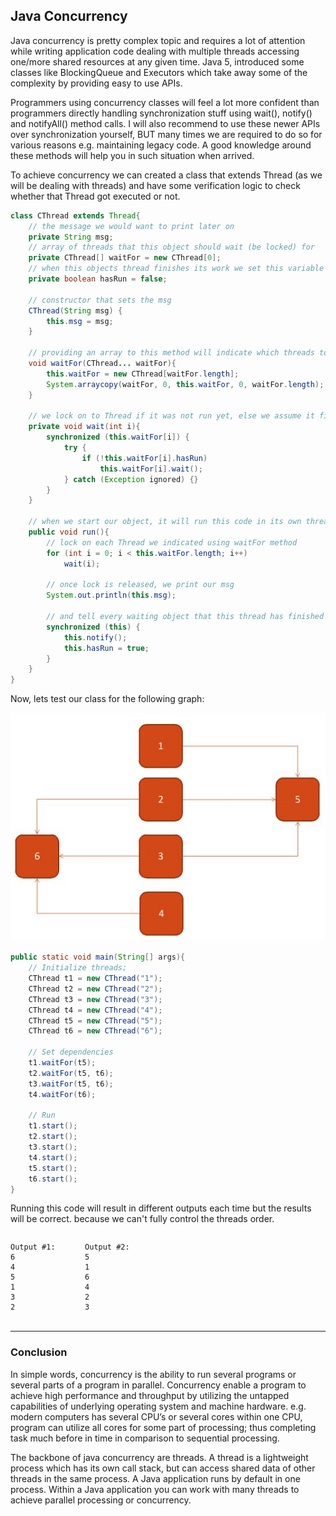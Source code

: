 ## Java Concurrency

Java concurrency is pretty complex topic and requires a lot of attention while writing application code dealing with multiple threads accessing one/more shared resources at any given time. Java 5, introduced some classes like BlockingQueue and Executors which take away some of the complexity by providing easy to use APIs.

Programmers using concurrency classes will feel a lot more confident than programmers directly handling synchronization stuff using wait(), notify() and notifyAll() method calls. I will also recommend to use these newer APIs over synchronization yourself, BUT many times we are required to do so for various reasons e.g. maintaining legacy code. A good knowledge around these methods will help you in such situation when arrived.

To achieve concurrency we can created a class that extends Thread (as we will be dealing with threads) and have some verification logic to check whether that Thread got executed or not.

```java
class CThread extends Thread{
    // the message we would want to print later on
    private String msg;
    // array of threads that this object should wait (be locked) for
    private CThread[] waitFor = new CThread[0];
    // when this objects thread finishes its work we set this variable to true
    private boolean hasRun = false;

    // constructor that sets the msg
    CThread(String msg) {
        this.msg = msg;
    }

    // providing an array to this method will indicate which threads to lock on
    void waitFor(CThread... waitFor){
        this.waitFor = new CThread[waitFor.length];
        System.arraycopy(waitFor, 0, this.waitFor, 0, waitFor.length);
    }

    // we lock on to Thread if it was not run yet, else we assume it finished executing
    private void wait(int i){
        synchronized (this.waitFor[i]) {
            try {
                if (!this.waitFor[i].hasRun)
                    this.waitFor[i].wait();
            } catch (Exception ignored) {}
        }
    }

    // when we start our object, it will run this code in its own thread
    public void run(){
        // lock on each Thread we indicated using waitFor method
        for (int i = 0; i < this.waitFor.length; i++)
            wait(i);

        // once lock is released, we print our msg
        System.out.println(this.msg);

        // and tell every waiting object that this thread has finished executing
        synchronized (this) {
            this.notify();
            this.hasRun = true;
        }
    }
}
```

Now, lets test our class for the following graph:

![Concurrency graph](fig.jpg "Arrows show dependencies")

```java
public static void main(String[] args){
    // Initialize threads;
    CThread t1 = new CThread("1");
    CThread t2 = new CThread("2");
    CThread t3 = new CThread("3");
    CThread t4 = new CThread("4");
    CThread t5 = new CThread("5");
    CThread t6 = new CThread("6");

    // Set dependencies
    t1.waitFor(t5);
    t2.waitFor(t5, t6);
    t3.waitFor(t5, t6);
    t4.waitFor(t6);

    // Run
    t1.start();
    t2.start();
    t3.start();
    t4.start();
    t5.start();
    t6.start();
}
```

Running this code will result in different outputs each time but the results will be correct. because we can't fully control the threads order.

<div style="-webkit-column-count: 2; -moz-column-count: 2; column-count: 2; -webkit-column-rule: 1px dotted #e0e0e0; -moz-column-rule: 1px dotted #e0e0e0; column-rule: 1px dotted #e0e0e0;">
    <div style="display: inline-block; width: 47%;">
        <pre><code class="language-java"><span>Output #1:</span>
6
4
5
1
3
2
</code></pre>
    </div>
    <div style="display: inline-block; width: 47%;">
        <pre><code class="language-java"><span>Output #2:</span>
5
1
6
4
2
3
</code></pre>
    </div>
</div>

---

### Conclusion

In simple words, concurrency is the ability to run several programs or several parts of a program in parallel. Concurrency enable a program to achieve high performance and throughput by utilizing the untapped capabilities of underlying operating system and machine hardware. e.g. modern computers has several CPU’s or several cores within one CPU, program can utilize all cores for some part of processing; thus completing task much before in time in comparison to sequential processing.

The backbone of java concurrency are threads. A thread is a lightweight process which has its own call stack, but can access shared data of other threads in the same process. A Java application runs by default in one process. Within a Java application you can work with many threads to achieve parallel processing or concurrency.
